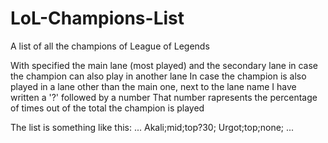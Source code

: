 # LoL-Champions-List
A list of all the champions of League of Legends

With specified the main lane (most played) and the secondary lane in case the champion can also play in another lane
In case the champion is also played in a lane other than the main one, next to the lane name I have written a '?' followed by a number
That number rapresents the percentage of times out of the total the champion is played

The list is something like this:
...
Akali;mid;top?30;
Urgot;top;none;
...
